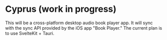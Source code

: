 # Cyprus (work in progress)
This will be a cross-platform desktop audio book player app. It will sync with the sync API provided by the iOS app "Book Player." The current plan is to use SvelteKit + Tauri.